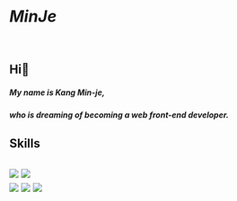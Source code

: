 

<!--
**minjekang/minjekang** is a ✨ _special_ ✨ repository because its `README.md` (this file) appears on your GitHub profile.

Here are some ideas to get you started:

- 🔭 I’m currently working on ...
- 🌱 I’m currently learning ...
- 👯 I’m looking to collaborate on ...
- 🤔 I’m looking for help with ...
- 💬 Ask me about ...
- 📫 How to reach me: ...
- 😄 Pronouns: ...
- ⚡ Fun fact: ...
-->

# ***MinJe***

<br>



<h2 >Hi💪

##### My name is Kang Min-je, 
##### who is dreaming of becoming a web front-end developer.
<h2 >Skills<h2>
<div >
     <a><img src="https://img.shields.io/badge/Python-fff59d?style=flat-square&logo=Python&logoColor=black"/></a>
     <a><img src="https://img.shields.io/badge/Java-fff59d?style=flat-square&logo=Java&logoColor=black"/></a><br>
     <a><img src="https://img.shields.io/badge/HTML5-8d6e63?style=flat-square&logo=HTML5&logoColor=white"/></a>
     <a><img src="https://img.shields.io/badge/CSS-8d6e63?style=flat-square&logo=CSS&logoColor=white"/></a>
     <a><img src="https://img.shields.io/badge/JavaScript-8d6e63?style=flat-square&logo=JavaScript&logoColor=white"/></a>
</div>   
<h2>







